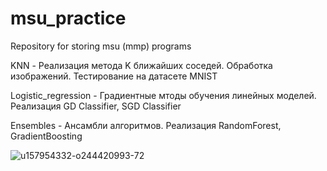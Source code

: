 # msu_practice
Repository for storing msu (mmp) programs

KNN - Реализация метода K ближайших соседей. Обработка изображений. Тестирование на датасете MNIST

Logistic_regression - Градиентные мтоды обучения линейных моделей. Реализация GD Classifier, SGD Classifier

Ensembles - Ансамбли алгоритмов. Реализация RandomForest, GradientBoosting

![u157954332-o244420993-72](https://user-images.githubusercontent.com/48769852/230746699-42b43f6c-acce-4e2b-8f01-5f4700bb84d6.png)
